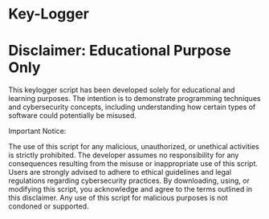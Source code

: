 # Key-Logger

# Disclaimer: Educational Purpose Only

This keylogger script has been developed solely for educational and learning purposes. The intention is to demonstrate programming techniques and cybersecurity concepts, including understanding how certain types of software could potentially be misused.

Important Notice:

The use of this script for any malicious, unauthorized, or unethical activities is strictly prohibited.
The developer assumes no responsibility for any consequences resulting from the misuse or inappropriate use of this script.
Users are strongly advised to adhere to ethical guidelines and legal regulations regarding cybersecurity practices.
By downloading, using, or modifying this script, you acknowledge and agree to the terms outlined in this disclaimer. Any use of this script for malicious purposes is not condoned or supported.
